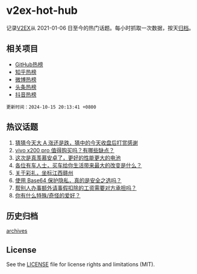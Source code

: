 # v2ex-hot-hub

 记录[V2EX](https://www.v2ex.com/)从 2021-01-06 日至今的热门话题。每小时抓取一次数据，按天[归档](archives)。
 
 ## 相关项目

- [GitHub热榜](https://github.com/it985/github-hot-hub)
- [知乎热榜](https://github.com/it985/zhihu-hot-hub)
- [微博热榜](https://github.com/it985/weibo-hot-hub)
- [头条热榜](https://github.com/it985/toutiao-hot-hub)
- [抖音热榜](https://github.com/it985/douyin-hot-hub)


 `更新时间：2024-10-15 20:13:41 +0800`

## 热议话题

1. [猜猜今天大 A 涨还是跌，猜中的今天收盘后打赏感谢](https://www.v2ex.com/t/1080305)
1. [vivo x200 pro 值得购买吗？有哪些缺点？](https://www.v2ex.com/t/1080324)
1. [这次是真羡慕安卓了，更好的性能更大的电池](https://www.v2ex.com/t/1080262)
1. [各位有车人士，买车给你生活带来最大的改变是什么？](https://www.v2ex.com/t/1080467)
1. [关于彩礼，坐标江西赣州](https://www.v2ex.com/t/1080514)
1. [使用 Base64 保护隐私，真的是安全之选吗？](https://www.v2ex.com/t/1080435)
1. [帮别人办事额外请事假扣除的工资需要对方承担吗？](https://www.v2ex.com/t/1080291)
1. [你有什么特殊/奇怪的爱好？](https://www.v2ex.com/t/1080471)

## 历史归档

[archives](archives)

## License

See the [LICENSE](LICENSE) file for license rights and limitations (MIT).
